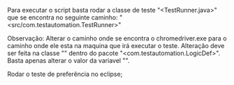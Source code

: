 Para executar o script basta rodar a classe de teste "<TestRunner.java>"
que se encontra no seguinte caminho: "<src/com.testautomation.TestRunner>"


Observação: Alterar o caminho onde se encontra o chromedriver.exe para o caminho 
			onde ele esta na maquina que irá executar o teste. 
			Alteração deve ser feita na classe 
			"<compraLogicDef>" dentro do pacote "<com.testautomation.LogicDef>".
			Basta apenas alterar o valor da variavel "<value>".


Rodar o teste de preferência no eclipse;
